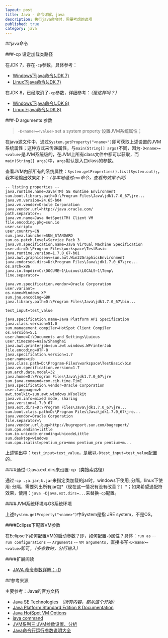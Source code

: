 ```yaml
---
layout: post
title: Java - 命令详解，java
description: 执行java命令时，需要考虑的选项
published: true
category: java
---
```



##java命令

###-cp 设定加载类路径

在JDK 7，存在`-cp`参数，具体参考：

* [Windows下java命令(JDK 7)][Windows下java命令(JDK 7)]
* [Linux下java命令(JDK 7)][Linux下java命令(JDK 7)]

在JDK 8，已经取消了`-cp`参数，详细参考：*（是这样吗？）*

* [Windows下java命令(JDK 8)][Windows下java命令(JDK 8)]
* [Linux下java命令(JDK 8)][Linux下java命令(JDK 8)]



###-D arguments 参数

> `-D<name>=<value>` set a system property  设置JVM系统属性；

在java源文件中，通过`System.getProperty("<name>")`即可获取上述设置的JVM系统属性；这种方式来传递属性，与`main(String[] args)`不同，因为`-D<name>=<value>`是JVM系统级的，在JVM上所有class文件中都可以获取，而`main(String[] args)`中，`args`默认是入口class的参数。



查看JVM内部所有的系统属性：`System.getProperties().list(System.out);`，我本地输出效果如下：*（与本地通过`env`命令，查看的效果不同）*

	-- listing properties --
	java.runtime.name=Java(TM) SE Runtime Environment
	sun.boot.library.path=D:\Program Files\Java\jdk1.7.0_67\jre...
	java.vm.version=24.65-b04
	java.vm.vendor=Oracle Corporation
	java.vendor.url=http://java.oracle.com/
	path.separator=;
	java.vm.name=Java HotSpot(TM) Client VM
	file.encoding.pkg=sun.io
	user.script=
	user.country=CN
	sun.java.launcher=SUN_STANDARD
	sun.os.patch.level=Service Pack 3
	java.vm.specification.name=Java Virtual Machine Specification
	user.dir=D:\Program-Files\workspace\TestBasic
	java.runtime.version=1.7.0_67-b01
	java.awt.graphicsenv=sun.awt.Win32GraphicsEnvironment
	java.endorsed.dirs=D:\Program Files\Java\jdk1.7.0_67\jre...
	os.arch=x86
	java.io.tmpdir=C:\DOCUME~1\Luious\LOCALS~1\Temp\
	line.separator=

	java.vm.specification.vendor=Oracle Corporation
	user.variant=
	os.name=Windows XP
	sun.jnu.encoding=GBK
	java.library.path=D:\Program Files\Java\jdk1.7.0_67\bin...
	
	test_input=test_value
	
	java.specification.name=Java Platform API Specification
	java.class.version=51.0
	sun.management.compiler=HotSpot Client Compiler
	os.version=5.1
	user.home=C:\Documents and Settings\Luious
	user.timezone=Asia/Shanghai
	java.awt.printerjob=sun.awt.windows.WPrinterJob
	file.encoding=UTF-8
	java.specification.version=1.7
	user.name=cib
	java.class.path=D:\Program-Files\workspace\TestBasic\bin
	java.vm.specification.version=1.7
	sun.arch.data.model=32
	java.home=D:\Program Files\Java\jdk1.7.0_67\jre
	sun.java.command=com.cib.time.TimE
	java.specification.vendor=Oracle Corporation
	user.language=zh
	awt.toolkit=sun.awt.windows.WToolkit
	java.vm.info=mixed mode, sharing
	java.version=1.7.0_67
	java.ext.dirs=D:\Program Files\Java\jdk1.7.0_67\jre...
	sun.boot.class.path=D:\Program Files\Java\jdk1.7.0_67\jre...
	java.vendor=Oracle Corporation
	file.separator=\
	java.vendor.url.bug=http://bugreport.sun.com/bugreport/
	sun.cpu.endian=little
	sun.io.unicode.encoding=UnicodeLittle
	sun.desktop=windows
	sun.cpu.isalist=pentium_pro+mmx pentium_pro pentium+m...

上述输出中：`test_input=test_value`，是我以`-Dtest_input=test_value`配置的。

####通过-Djava.ext.dirs来设置-cp（类搜索路径）

通过`-cp .;a.jar;b.jar`来指定类加载的jar时，windows下使用`;`分隔，linux下使用`:`分隔，需要列出所有jar包*（现在这一情况有没有改善？）*；如果希望通配符效果，使用：`java -Djava.ext.dirs=...`来替换`-cp`配置。


####JVM系统环境与OS系统环境

上述`System.getProperty("<name>")`中System是指 JRE system，不是OS。


####Eclipse下配置VM参数

在Eclipse下如何配置VM的启动参数？即，如何配置`-D`属性？具体：`run as`  -- `run configurations`  -- `Arguments` -- `VM arguments`，直接书写`-D<name>=<value>`即可，*（多参数时，分行输入）*

####扩展阅读

* [JAVA 命令参数详解：-D][JAVA 命令参数详解：-D]




##参考来源

主要参考：Java的官方文档

* [Java SE Technologies][Java SE Technologies] *（所有内容，都从这个开始）*
* [Java Platform Standard Edition 8 Documentation][Java Platform Standard Edition 8 Documentation]
* [Java HotSpot VM Options][Java HotSpot VM Options]
* [java command][java command]
* [JVM系列三:JVM参数设置、分析][JVM系列三:JVM参数设置、分析]
* [Java命令行运行参数说明大全][Java命令行运行参数说明大全]




























[NingG]:    										http://ningg.github.com  "NingG"
[Java SE Technologies]:								http://www.oracle.com/technetwork/java/javase/tech/index.html
[Java Platform Standard Edition 8 Documentation]:	http://docs.oracle.com/javase/8/docs/index.html
[Java HotSpot VM Options]:							http://www.oracle.com/technetwork/articles/java/vmoptions-jsp-140102.html
[java command]:										http://docs.oracle.com/javase/7/docs/technotes/tools/windows/java.html
[JVM系列三:JVM参数设置、分析]:						http://www.cnblogs.com/redcreen/archive/2011/05/04/2037057.html
[Java命令行运行参数说明大全]:						http://xinklabi.iteye.com/blog/837435
[JAVA 命令参数详解：-D]:							http://blog.sina.com.cn/s/blog_605f5b4f0100hlt9.html


[Windows下java命令(JDK 7)]:							http://docs.oracle.com/javase/7/docs/technotes/tools/windows/java.html
[Linux下java命令(JDK 7)]:							http://docs.oracle.com/javase/7/docs/technotes/tools/solaris/java.html

[Windows下java命令(JDK 8)]:							http://docs.oracle.com/javase/8/docs/technotes/tools/windows/java.html
[Linux下java命令(JDK 8)]:							http://docs.oracle.com/javase/8/docs/technotes/tools/unix/java.html

